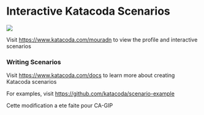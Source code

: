 # Interactive Katacoda Scenarios

[![](http://shields.katacoda.com/katacoda/mouradn/count.svg)](https://www.katacoda.com/mouradn "Get your profile on Katacoda.com")

Visit https://www.katacoda.com/mouradn to view the profile and interactive scenarios

### Writing Scenarios
Visit https://www.katacoda.com/docs to learn more about creating Katacoda scenarios

For examples, visit https://github.com/katacoda/scenario-example

Cette modification a ete faite pour CA-GIP
